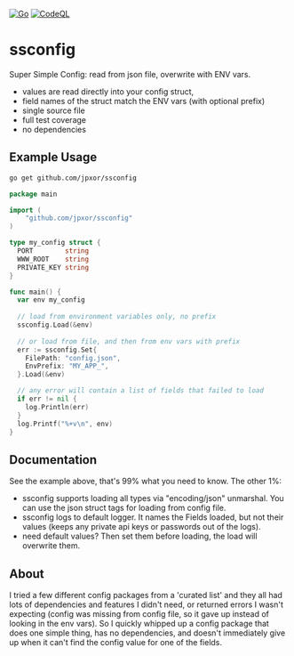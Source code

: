 [![Go](https://github.com/jpxor/ssconfig/actions/workflows/go.yml/badge.svg)](https://github.com/jpxor/ssconfig/actions/workflows/go.yml)
[![CodeQL](https://github.com/jpxor/ssconfig/actions/workflows/codeql-analysis.yml/badge.svg)](https://github.com/jpxor/ssconfig/actions/workflows/codeql-analysis.yml)

# ssconfig
Super Simple Config:  read from json file, overwrite with ENV vars.

 - values are read directly into your config struct, 
 - field names of the struct match the ENV vars (with optional prefix)
 - single source file
 - full test coverage
 - no dependencies

## Example Usage
```sh
go get github.com/jpxor/ssconfig
```

```go
package main

import (
    "github.com/jpxor/ssconfig"
)

type my_config struct {
  PORT        string
  WWW_ROOT    string
  PRIVATE_KEY string
}

func main() {
  var env my_config
  
  // load from environment variables only, no prefix
  ssconfig.Load(&env)
 
  // or load from file, and then from env vars with prefix
  err := ssconfig.Set{
    FilePath: "config.json",
    EnvPrefix: "MY_APP_",
  }.Load(&env)

  // any error will contain a list of fields that failed to load
  if err != nil {
    log.Println(err)
  }
  log.Printf("%+v\n", env)
}
```
## Documentation
See the example above, that's 99% what you need to know.
The other 1%:
 - ssconfig supports loading all types via "encoding/json" unmarshal. You can use the json struct tags for loading from config file.
 - ssconfig logs to default logger. It names the Fields loaded, but not their values (keeps any private api keys or passwords out of the logs).
 - need default values? Then set them before loading, the load will overwrite them.

## About
I tried a few different config packages from a 'curated list' and they all had lots of dependencies and features I didn't need, or returned errors I wasn't expecting (config was missing from config file, so it gave up instead of looking in the env vars). So I quickly whipped up a config package that does one simple thing, has no dependencies, and doesn't immediately give up when it can't find the config value for one of the fields.
